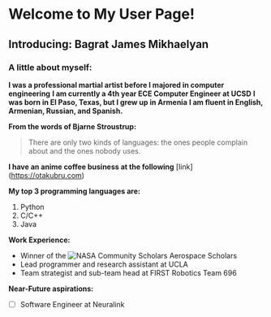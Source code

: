 # Welcome to My User Page!
## Introducing: Bagrat James Mikhaelyan
### A little about myself:
**I was a professional martial artist before I majored in computer engineering**
**I am currently a 4th year ECE Computer Engineer at UCSD**
**I was born in El Paso, Texas, but I grew up in Armenia**
**I am fluent in English, Armenian, Russian, and Spanish.**

**From the words of Bjarne Stroustrup:** 
> There are only two kinds of languages: the ones people complain about and the ones nobody uses.

**I have an anime coffee business at the following** [link] (https://otakubru.com)

**My top 3 programming languages are:**
1. Python
2. C/C++
3. Java

**Work Experience:**
- Winner of the ![NASA Community Scholars Aerospace Scholars](/AirBorneJaws/CSE_110_Lab1/Dub.jpg)
- Lead programmer and research assistant at UCLA
- Team strategist and sub-team head at FIRST Robotics Team 696

**Near-Future aspirations:**
- [ ] Software Engineer at Neuralink 
